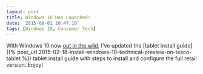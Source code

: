 ```yaml
---
layout: post
title: Windows 10 Has Launched!
date: '2015-08-01 10:47:10'
tags: [Windows 10, Consumer Tech]
---
```


With Windows 10 now <a href="http://blogs.windows.com/launch/" target="_blank">out in the wild</a>, I've updated the [tablet install guide]({% post_url 2015-02-18-install-windows-10-technical-preview-on-tesco-tablet %}) tablet install guide with steps to install and configure the full retail version. Enjoy! 
